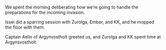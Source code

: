 We spent the morning deliberating how we’re going to handle the preparations for the incoming invasion.

Issei did a sparring session with Zurolga, Ember, and KK, and he mopped the floor with them.

Captain Aelin of Argynvostholt greeted us, and Zurolga and KK spent time at Argynsvostholt.